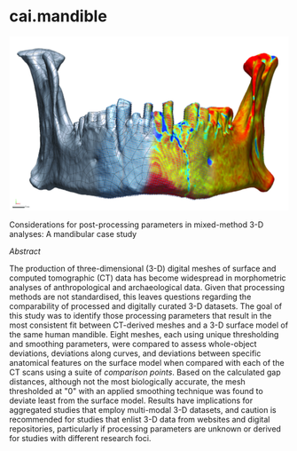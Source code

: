 # cai.mandible

![](./figures/Fig2.jpg)

Considerations for post-processing parameters in mixed-method 3-D analyses: A mandibular case study

_Abstract_

The production of three-dimensional (3-D) digital meshes of surface and computed tomographic (CT) data has become widespread in morphometric analyses of anthropological and archaeological data. Given that processing methods are not standardised, this leaves questions regarding the comparability of processed and digitally curated 3-D datasets. The goal of this study was to identify those processing parameters that result in the most consistent fit between CT-derived meshes and a 3-D surface model of the same human mandible. Eight meshes, each using unique thresholding and smoothing parameters, were compared to assess whole-object deviations, deviations along curves, and deviations between specific anatomical features on the surface model when compared with each of the CT scans using a suite of _comparison points_. Based on the calculated gap distances, although not the most biologically accurate, the mesh thresholded at "0" with an applied smoothing technique was found to deviate least from the surface model. Results have implications for aggregated studies that employ multi-modal 3-D datasets, and caution is recommended for studies that enlist 3-D data from websites and digital repositories, particularly if processing parameters are unknown or derived for studies with different research foci.